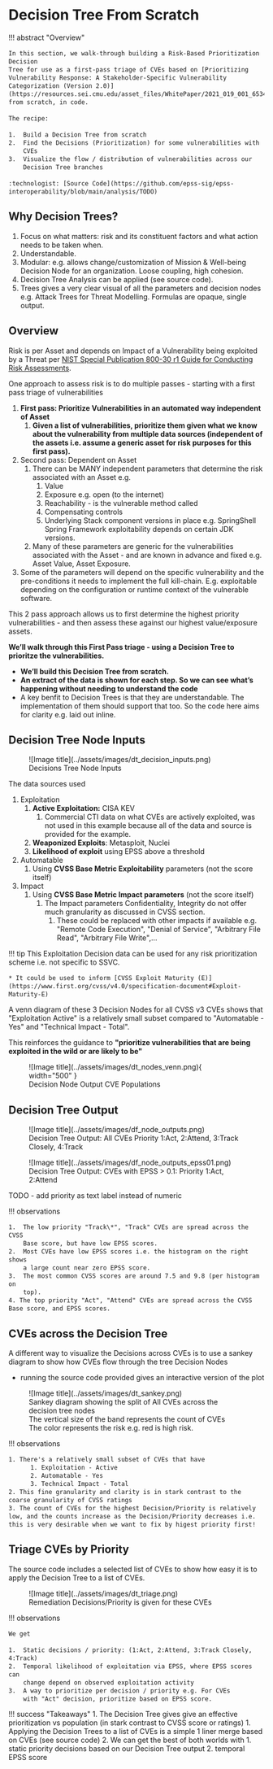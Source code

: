 # Decision Tree From Scratch

!!! abstract "Overview"

    In this section, we walk-through building a Risk-Based Prioritization Decision
    Tree for use as a first-pass triage of CVEs based on [Prioritizing Vulnerability Response: A Stakeholder-Specific Vulnerability Categorization (Version 2.0)](https://resources.sei.cmu.edu/asset_files/WhitePaper/2021_019_001_653461.pdf) from scratch, in code.

    The recipe:

    1.  Build a Decision Tree from scratch
    2.  Find the Decisions (Prioritization) for some vulnerabilities with
        CVEs
    3.  Visualize the flow / distribution of vulnerabilities across our
        Decision Tree branches

    :technologist: [Source Code](https://github.com/epss-sig/epss-interoperability/blob/main/analysis/TODO) 



## Why Decision Trees?

1.  Focus on what matters: risk and its constituent factors and what
    action needs to be taken when.
2.  Understandable. 
3.  Modular: e.g. allows change/customization of Mission & Well-being
    Decision Node for an organization. Loose coupling, high cohesion.
4.  Decision Tree Analysis can be applied (see source code).
5.  Trees gives a very clear visual of all the parameters and decision
    nodes e.g. Attack Trees for Threat Modelling. Formulas are opaque,
    single output.

## Overview

Risk is per Asset and depends on Impact of a Vulnerability being
exploited by a Threat per <a
href="https://www.nist.gov/privacy-framework/nist-sp-800-30"
rel="nofollow">NIST Special Publication 800-30 r1 Guide for Conducting
Risk Assessments</a>.

One approach to assess risk is to do multiple passes - starting with a
first pass triage of vulnerabilities

1.  **First pass: Prioritize Vulnerabilities in an automated way
    independent of Asset**
    1.  **Given a list of vulnerabilities, prioritize them given what we
        know about the vulnerability from multiple data sources
        (independent of the assets i.e. assume a generic asset for risk
        purposes for this first pass).**
2.  Second pass: Dependent on Asset
    1.  There can be MANY independent parameters that determine the risk
        associated with an Asset e.g.
        1.  Value
        2.  Exposure e.g. open (to the internet)
        3.  Reachability - is the vulnerable method called
        4.  Compensating controls
        5.  Underlying Stack component versions in place e.g.
            SpringShell Spring Framework exploitability depends on
            certain JDK versions.
    2.  Many of these parameters are generic for the vulnerabilities
        associated with the Asset - and are known in advance and fixed
        e.g. Asset Value, Asset Exposure.
3.  Some of the parameters will depend on the specific vulnerability and
    the pre-conditions it needs to implement the full kill-chain. E.g.
    exploitable depending on the configuration or runtime context of the
    vulnerable software.

This 2 pass approach allows us to first determine the highest priority
vulnerabilities - and then assess these against our highest
value/exposure assets.

  

**We’ll walk through this First Pass triage - using a Decision Tree to
prioritze the vulnerabilities.**

-   **We’ll build this Decision Tree from scratch.**
-   **An extract of the data is shown for each step. So we can see
    what’s happening without needing to understand the code**
-   A key benfit to Decision Trees is that they are understandable. The
    implementation of them should support that too. So the code here
    aims for clarity e.g. laid out inline.

  
## Decision Tree Node Inputs

<figure markdown>
![Image title](../assets/images/dt_decision_inputs.png)
<figcaption>Decisions Tree Node Inputs</figcaption>
</figure>




The data sources used 

1.  Exploitation 
    1.  **Active Exploitation:** CISA KEV 
        1.  Commercial CTI data on what CVEs are actively exploited, was
            not used in this example because all of the data and source
            is provided for the example.
    2.  **Weaponized Exploits**: Metasploit, Nuclei
    3.  **Likelihood of exploit** using EPSS above a threshold
2.  Automatable
    1.  Using **CVSS Base Metric Exploitability** parameters (not the score
        itself)
3.  Impact
    1.  Using **CVSS Base Metric Impact parameters** (not the score itself)
        1.  The Impact parameters Confidentiality, Integrity do not
            offer much granularity as discussed in CVSS section.
            1.  These could be replaced with other impacts if available
                e.g. "Remote Code Execution", "Denial of Service",
                "Arbitrary File Read", "Arbitrary File Write",...

!!! tip
    This Exploitation Decision data can be used for any risk prioritization scheme i.e. not specific to SSVC.
    
    * It could be used to inform [CVSS Exploit Maturity (E)](https://www.first.org/cvss/v4.0/specification-document#Exploit-Maturity-E)
  

A venn diagram of these 3 Decision Nodes for all CVSS v3 CVEs shows that
"Exploitation Active" is a relatively small subset compared to
"Automatable - Yes" and "Technical Impact - Total".

This reinforces the guidance to **"prioritize vulnerabilities that are
being exploited in the wild or are likely to be"**

<figure markdown>
![Image title](../assets/images/dt_nodes_venn.png){ width="500" }
<figcaption>Decision Node Output CVE Populations</figcaption> 
</figure>
  
## Decision Tree Output

<figure markdown>
![Image title](../assets/images/df_node_outputs.png)
<figcaption>Decision Tree Output: All CVEs Priority 1:Act, 2:Attend, 3:Track Closely, 4:Track</figcaption>
</figure>


<figure markdown>
![Image title](../assets/images/df_node_outputs_epss01.png)
<figcaption>Decision Tree Output: CVEs with EPSS > 0.1: Priority 1:Act, 2:Attend</figcaption>
</figure>

TODO - add priority as text label instead of numeric




!!! observations

    1.  The low priority "Track\*", "Track" CVEs are spread across the CVSS
        Base score, but have low EPSS scores.
    2.  Most CVEs have low EPSS scores i.e. the histogram on the right shows
        a large count near zero EPSS score.
    3.  The most common CVSS scores are around 7.5 and 9.8 (per histogram on
        top).
    4. The top priority "Act", "Attend" CVEs are spread across the CVSS
    Base score, and EPSS scores.

  


  

## CVEs across the Decision Tree

A different way to visualize the Decisions across CVEs is to use a
sankey diagram to show how CVEs flow through the tree Decision Nodes

-   running the source code provided gives an interactive version of the plot

<figure markdown>
![Image title](../assets/images/dt_sankey.png)
<figcaption>Sankey diagram showing the split of All CVEs across the decision tree nodes<br>The vertical size of the band represents the count of CVEs
<br>The color represents the risk e.g. red is high risk.</figcaption>
</figure>



!!! observations

    1. There's a relatively small subset of CVEs that have
          1. Exploitation - Active
          2. Automatable - Yes
          3. Technical Impact - Total
    2. This fine granularity and clarity is in stark contrast to the coarse granularity of CVSS ratings
    3. The count of CVEs for the highest Decision/Priority is relatively low, and the counts increase as the Decision/Priority decreases i.e. this is very desirable when we want to fix by higest priority first!

## Triage CVEs by Priority

The source code includes a selected list of CVEs to show how easy it is
to apply the Decision Tree to a list of CVEs.

<figure markdown>
![Image title](../assets/images/dt_triage.png)
<figcaption>Remediation Decisions/Priority is given for these CVEs</figcaption>
</figure>



!!! observations

    We get

    1.  Static decisions / priority: (1:Act, 2:Attend, 3:Track Closely, 4:Track)
    2.  Temporal likelihood of exploitation via EPSS, where EPSS scores can
        change depend on observed exploitation activity
    3.  A way to prioritize per decision / priority e.g. For CVEs
        with "Act" decision, prioritize based on EPSS score.

    
!!! success "Takeaways"
    1. The Decision Tree gives give an effective prioritization vs population (in stark contrast to CVSS score or ratings)
    1. Applying the Decision Trees to a list of CVEs is a simple 1 liner merge based on CVEs (see source code)
    2. We can get the best of both worlds with
          1. static priority decisions based on our Decision Tree output
          2. temporal EPSS score

